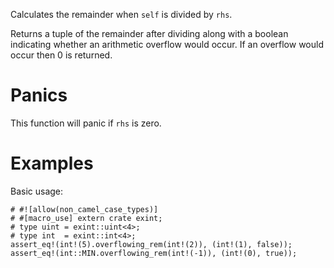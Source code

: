 Calculates the remainder when `self` is divided by `rhs`.

Returns a tuple of the remainder after dividing along with a boolean indicating
whether an arithmetic overflow would occur. If an overflow would occur then 0 is
returned.

# Panics

This function will panic if `rhs` is zero.

# Examples

Basic usage:

```
# #![allow(non_camel_case_types)]
# #[macro_use] extern crate exint;
# type uint = exint::uint<4>;
# type int  = exint::int<4>;
assert_eq!(int!(5).overflowing_rem(int!(2)), (int!(1), false));
assert_eq!(int::MIN.overflowing_rem(int!(-1)), (int!(0), true));
```

